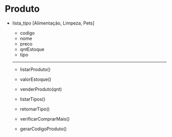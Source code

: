 # Produto
- lista_tipo [Alimentação, Limpeza, Pets]
  - codigo
  - nome
  - preco
  - qntEstoque
  - tipo
  ____________________________

  - listarProduto()
  - valorEstoque()
  - venderProduto(qnt)

  - listarTipos()
  - retornarTipo()
  
  - verificarComprarMais()
  - gerarCodigoProduto()
